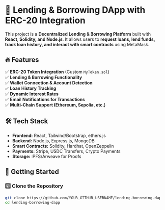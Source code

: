 # 🏦 Lending & Borrowing DApp with ERC-20 Integration  

This project is a **Decentralized Lending & Borrowing Platform** built with **React, Solidity, and Node.js**. It allows users to **request loans, lend funds, track loan history, and interact with smart contracts** using MetaMask.  

## 🔥 Features  
✅ **ERC-20 Token Integration** (Custom `MyToken.sol`)  
✅ **Lending & Borrowing Functionality**  
✅ **Wallet Connection & Account Detection**  
✅ **Loan History Tracking**  
✅ **Dynamic Interest Rates**  
✅ **Email Notifications for Transactions**  
✅ **Multi-Chain Support (Ethereum, Sepolia, etc.)**  

## 🛠️ Tech Stack  
- **Frontend:** React, Tailwind/Bootstrap, ethers.js  
- **Backend:** Node.js, Express.js, MongoDB  
- **Smart Contracts:** Solidity, Hardhat, OpenZeppelin  
- **Payments:** Stripe, USDC Transfers, Crypto Payments  
- **Storage:** IPFS/Arweave for Proofs  

## 🚀 Getting Started  

### **1️⃣ Clone the Repository**  
```bash
git clone https://github.com/YOUR_GITHUB_USERNAME/lending-borrowing-dapp.git
cd lending-borrowing-dapp
